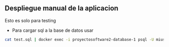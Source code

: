 ## Despliegue manual de la aplicacion
Esto es solo para testing

* Para cargar sql a la base de datos usar
```bash
cat test.sql | docker exec -i proyectosoftware2-database-1 psql -U miusuario -d mibasededatos
```